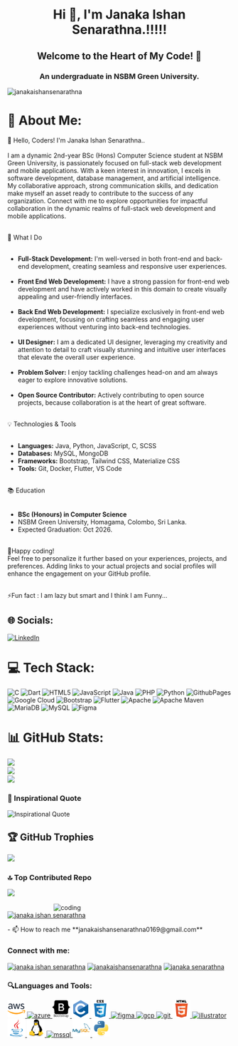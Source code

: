<h1 align="center">Hi 👋, I'm Janaka Ishan Senarathna.!!!!!</h1>
<h2 align="center">Welcome to the Heart of My Code! 🚀</h3>
<h3 align="center">An undergraduate in NSBM Green University.</h3>



<p align="left"> <img src="https://komarev.com/ghpvc/?username=janakaishansenarathna&label=Profile%20views&color=0e75b6&style=flat" alt="janakaishansenarathna" /> </p>

# 💫 About Me:
👋 Hello, Coders! I'm Janaka Ishan Senarathna..<br><br>I am a dynamic 2nd-year BSc (Hons) Computer Science student at NSBM Green University, is passionately focused on full-stack web development and mobile applications. With a keen interest in innovation, I excels in software development, database management, and artificial intelligence. My collaborative approach, strong communication skills, and dedication make myself an asset ready to contribute to the success of any organization. Connect with me to explore opportunities for impactful collaboration in the dynamic realms of full-stack web development and mobile applications.<br><br>

🚀 What I Do<br><br>
- **Full-Stack Development:** I'm well-versed in both front-end and back-end development, creating seamless and responsive user experiences.<br><br>
- **Front End Web Development:** I have a strong passion for front-end web development and have actively worked in this domain to create visually appealing and user-friendly interfaces.<br><br>
- **Back End Web Development:** I specialize exclusively in front-end web development, focusing on crafting seamless and engaging user experiences without venturing into back-end technologies.<br><br>
- **UI Designer:** I am a dedicated UI designer, leveraging my creativity and attention to detail to craft visually stunning and intuitive user interfaces that elevate the overall user experience.<br><br>
- **Problem Solver:** I enjoy tackling challenges head-on and am always eager to explore innovative solutions.<br><br>
- **Open Source Contributor:** Actively contributing to open source projects, because collaboration is at the heart of great software.<br><br>


💡 Technologies & Tools<br><br>
- **Languages:** Java, Python, JavaScript, C, SCSS <br>
- **Databases:** MySQL, MongoDB<br>
- **Frameworks:** Bootstrap, Tailwind CSS, Materialize CSS<br>
- **Tools:** Git, Docker, Flutter, VS Code<br><br>

📚 Education<br><br>
- **BSc (Honours) in Computer Science**<br>
- NSBM Green University, Homagama, Colombo, Sri Lanka.<br>
- Expected Graduation: Oct 2026.<br><br>

🚀Happy coding!<br>
Feel free to personalize it further based on your experiences, projects, and preferences. Adding links to your actual projects and social profiles will enhance the engagement on your GitHub profile.<br><br>

⚡Fun fact : I am lazy but smart and I think I am Funny...

## 🌐 Socials:
[![LinkedIn](https://img.shields.io/badge/LinkedIn-%230077B5.svg?logo=linkedin&logoColor=white)](https://www.linkedin.com/in/janakaishansenarathna/) 

# 💻 Tech Stack:
![C](https://img.shields.io/badge/c-%2300599C.svg?style=flat&logo=c&logoColor=white) ![Dart](https://img.shields.io/badge/dart-%230175C2.svg?style=flat&logo=dart&logoColor=white) ![HTML5](https://img.shields.io/badge/html5-%23E34F26.svg?style=flat&logo=html5&logoColor=white) ![JavaScript](https://img.shields.io/badge/javascript-%23323330.svg?style=flat&logo=javascript&logoColor=%23F7DF1E) ![Java](https://img.shields.io/badge/java-%23ED8B00.svg?style=flat&logo=openjdk&logoColor=white) ![PHP](https://img.shields.io/badge/php-%23777BB4.svg?style=flat&logo=php&logoColor=white) ![Python](https://img.shields.io/badge/python-3670A0?style=flat&logo=python&logoColor=ffdd54) ![GithubPages](https://img.shields.io/badge/github%20pages-121013?style=flat&logo=github&logoColor=white) ![Google Cloud](https://img.shields.io/badge/GoogleCloud-%234285F4.svg?style=flat&logo=google-cloud&logoColor=white) ![Bootstrap](https://img.shields.io/badge/bootstrap-%238511FA.svg?style=flat&logo=bootstrap&logoColor=white) ![Flutter](https://img.shields.io/badge/Flutter-%2302569B.svg?style=flat&logo=Flutter&logoColor=white) ![Apache](https://img.shields.io/badge/apache-%23D42029.svg?style=flat&logo=apache&logoColor=white) ![Apache Maven](https://img.shields.io/badge/Apache%20Maven-C71A36?style=flat&logo=Apache%20Maven&logoColor=white) ![MariaDB](https://img.shields.io/badge/MariaDB-003545?style=flat&logo=mariadb&logoColor=white) ![MySQL](https://img.shields.io/badge/mysql-%2300000f.svg?style=flat&logo=mysql&logoColor=white) ![Figma](https://img.shields.io/badge/figma-%23F24E1E.svg?style=flat&logo=figma&logoColor=white)

# 📊 GitHub Stats:
![](https://github-readme-stats.vercel.app/api?username=Janakaishansenarathna&theme=blue-green&hide_border=false&include_all_commits=true&count_private=true)<br/>
![](https://github-readme-streak-stats.herokuapp.com/?user=Janakaishansenarathna&theme=blue-green&hide_border=false)<br/>
![](https://github-readme-stats.vercel.app/api/top-langs/?username=Janakaishansenarathna&theme=blue-green&hide_border=false&include_all_commits=true&count_private=true&layout=compact)



### 🚀 Inspirational Quote</p>

![Inspirational Quote](https://quotes-github-readme.vercel.app/api?type=vertical&theme=dark)</p>

## 🏆 GitHub Trophies
![](https://github-profile-trophy.vercel.app/?username=Janakaishansenarathna&theme=radical&no-frame=true&no-bg=true&margin-w=4)

### 🔝 Top Contributed Repo
![](https://github-contributor-stats.vercel.app/api?username=Janakaishansenarathna&limit=5&theme=nord&combine_all_yearly_contributions=true)


<p><img align="right" alt="coding" width="400" src="https://cdn.dribbble.com/users/1162077/screenshots/3848914/programmer.gif"</p>
<p align="left"> <a href="https://twitter.com/janaka ishan senarathna" target="blank"><img src="https://img.shields.io/twitter/follow/janaka ishan senarathna?logo=twitter&style=for-the-badge" alt="janaka ishan senarathna" /></a> </p>
- 📫 How to reach me **janakaishansenarathna0169@gmail.com**

<h3 align="left">Connect with me:</h3>
<p align="left">
<a href="https://twitter.com/janaka ishan senarathna" target="blank"><img align="center" src="https://raw.githubusercontent.com/rahuldkjain/github-profile-readme-generator/master/src/images/icons/Social/twitter.svg" alt="janaka ishan senarathna" height="30" width="40" /></a>
<a href="https://linkedin.com/in/janakaishansenarathna" target="blank"><img align="center" src="https://raw.githubusercontent.com/rahuldkjain/github-profile-readme-generator/master/src/images/icons/Social/linked-in-alt.svg" alt="janakaishansenarathna" height="30" width="40" /></a>
<a href="https://fb.com/janaka ishan senarathna" target="blank"><img align="center" src="https://raw.githubusercontent.com/rahuldkjain/github-profile-readme-generator/master/src/images/icons/Social/facebook.svg" alt="janaka senarathna" height="30" width="40" /></a>
</p>

<h3 align="left">🔍Languages and Tools:</h3>
<p align="left"> <a href="https://aws.amazon.com" target="_blank" rel="noreferrer"> <img src="https://raw.githubusercontent.com/devicons/devicon/master/icons/amazonwebservices/amazonwebservices-original-wordmark.svg" alt="aws" width="40" height="40"/> </a> <a href="https://azure.microsoft.com/en-in/" target="_blank" rel="noreferrer"> <img src="https://www.vectorlogo.zone/logos/microsoft_azure/microsoft_azure-icon.svg" alt="azure" width="40" height="40"/> </a> <a href="https://getbootstrap.com" target="_blank" rel="noreferrer"> <img src="https://raw.githubusercontent.com/devicons/devicon/master/icons/bootstrap/bootstrap-plain-wordmark.svg" alt="bootstrap" width="40" height="40"/> </a> <a href="https://www.cprogramming.com/" target="_blank" rel="noreferrer"> <img src="https://raw.githubusercontent.com/devicons/devicon/master/icons/c/c-original.svg" alt="c" width="40" height="40"/> </a> <a href="https://www.w3schools.com/css/" target="_blank" rel="noreferrer"> <img src="https://raw.githubusercontent.com/devicons/devicon/master/icons/css3/css3-original-wordmark.svg" alt="css3" width="40" height="40"/> </a> <a href="https://www.figma.com/" target="_blank" rel="noreferrer"> <img src="https://www.vectorlogo.zone/logos/figma/figma-icon.svg" alt="figma" width="40" height="40"/> </a> <a href="https://cloud.google.com" target="_blank" rel="noreferrer"> <img src="https://www.vectorlogo.zone/logos/google_cloud/google_cloud-icon.svg" alt="gcp" width="40" height="40"/> </a> <a href="https://git-scm.com/" target="_blank" rel="noreferrer"> <img src="https://www.vectorlogo.zone/logos/git-scm/git-scm-icon.svg" alt="git" width="40" height="40"/> </a> <a href="https://www.w3.org/html/" target="_blank" rel="noreferrer"> <img src="https://raw.githubusercontent.com/devicons/devicon/master/icons/html5/html5-original-wordmark.svg" alt="html5" width="40" height="40"/> </a> <a href="https://www.adobe.com/in/products/illustrator.html" target="_blank" rel="noreferrer"> <img src="https://www.vectorlogo.zone/logos/adobe_illustrator/adobe_illustrator-icon.svg" alt="illustrator" width="40" height="40"/> </a> <a href="https://www.java.com" target="_blank" rel="noreferrer"> <img src="https://raw.githubusercontent.com/devicons/devicon/master/icons/java/java-original.svg" alt="java" width="40" height="40"/> </a> <a href="https://www.linux.org/" target="_blank" rel="noreferrer"> <img src="https://raw.githubusercontent.com/devicons/devicon/master/icons/linux/linux-original.svg" alt="linux" width="40" height="40"/> </a> <a href="https://www.microsoft.com/en-us/sql-server" target="_blank" rel="noreferrer"> <img src="https://www.svgrepo.com/show/303229/microsoft-sql-server-logo.svg" alt="mssql" width="40" height="40"/> </a> <a href="https://www.mysql.com/" target="_blank" rel="noreferrer"> <img src="https://raw.githubusercontent.com/devicons/devicon/master/icons/mysql/mysql-original-wordmark.svg" alt="mysql" width="40" height="40"/> </a> <a href="https://www.python.org" target="_blank" rel="noreferrer"> <img src="https://raw.githubusercontent.com/devicons/devicon/master/icons/python/python-original.svg" alt="python" width="40" height="40"/> </a> </p>


